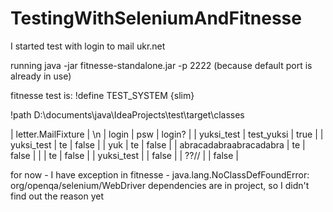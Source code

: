 # TestingWithSeleniumAndFitnesse
I started test with login to mail ukr.net

running java -jar fitnesse-standalone.jar -p 2222 (because default port is already in use)



fitnesse test is:
!define TEST_SYSTEM {slim}
 
!path D:\documents\java\IdeaProjects\test\target\classes
 
| letter.MailFixture | \n
| login | psw | login? |
| yuksi_test | test_yuksi | true |
| yuksi_test | te | false |
| yuk | te | false |
| abracadabraabracadabra | te | false |
|  | te | false |
| yuksi_test |  | false |
| ??// |  | false |

for now - I have exception in fitnesse - java.lang.NoClassDefFoundError: org/openqa/selenium/WebDriver
dependencies are in project, so I didn't find out the reason yet
